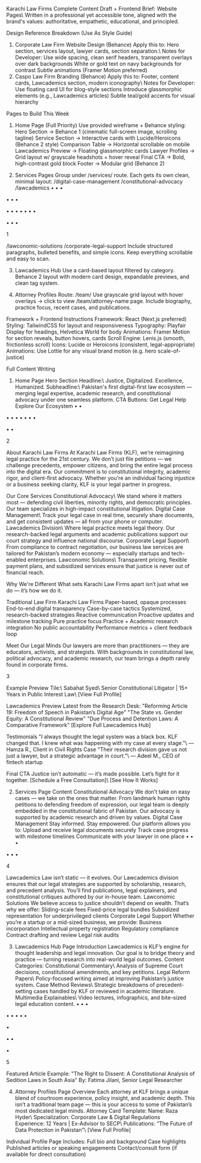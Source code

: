 Karachi Law Firms Complete Content Draft + Frontend Brief: Website Pages\ Written in a professional yet
accessible tone, aligned with the brand's values: authoritative, empathetic, educational, and principled.

Design Reference Breakdown (Use As Style Guide)

1. Corporate Law Firm Website Design (Behance)
   Apply this to: Hero section, services layout, lawyer cards, section separation.\ Notes for Developer:
   Use wide spacing, clean serif headers, transparent overlays over dark backgrounds
   White or gold text on navy backgrounds for contrast
   Subtle animations (Framer Motion preferred)
2. Caspo Law Firm Branding (Behance)
   Apply this to: Footer, content cards, Lawcademics section, modern iconography\ Notes for Developer:
   Use floating card UI for blog-style sections
   Introduce glassmorphic elements (e.g., Lawcademics articles)
   Subtle teal/gold accents for visual hierarchy

Pages to Build This Week

1. Home Page (Full Priority)
   Use provided wireframe + Behance styling:
   Hero Section → Behance 1 (cinematic full-screen image, scrolling tagline)
   Service Section → Interactive cards with Lucide/Heroicons (Behance 2 style)
   Comparison Table → Horizontal scrollable on mobile
   Lawcademics Preview → Floating glassmorphic cards
   Lawyer Profiles → Grid layout w/ grayscale headshots + hover reveal
   Final CTA → Bold, high-contrast gold block
   Footer → Modular grid (Behance 2)

2. Services Pages
   Group under /services/ route. Each gets its own clean, minimal layout:
   /digital-case-management
   /constitutional-advocacy
   /lawcademics
   •
   •
   •

•
•
•

•
•
•
•
•
•
•

•
•
•

1

/lawconomic-solutions
/corporate-legal-support
Include structured paragraphs, bulleted benefits, and simple icons. Keep everything scrollable and easy to
scan.

3. Lawcademics Hub
   Use a card-based layout filtered by category. Behance 2 layout with modern card design, expandable
   previews, and clean tag system.

4. Attorney Profiles
   Route: /team/ Use grayscale grid layout with hover overlays → click to view /team/attorney-name
   page. Include biography, practice focus, recent cases, and publications.

Framework + Frontend Instructions
Framework: React (Next.js preferred)
Styling: TailwindCSS for layout and responsiveness
Typography: Playfair Display for headings, Helvetica World for body
Animations: Framer Motion for section reveals, button hovers, cards
Scroll Engine: Lenis.js (smooth, frictionless scroll)
Icons: Lucide or Heroicons (consistent, legal-appropriate)
Animations: Use Lottie for any visual brand motion (e.g. hero scale-of-justice)

Full Content Writing

1. Home Page
   Hero Section
   Headline:\ Justice, Digitalized. Excellence, Humanized.
   Subheadline:\ Pakistan's first digital-first law ecosystem — merging legal expertise, academic research, and
   constitutional advocacy under one seamless platform.
   CTA Buttons:
   Get Legal Help
   Explore Our Ecosystem
   •
   •

•
•
•
•
•
•
•

•
•

2

About Karachi Law Firms
At Karachi Law Firms (KLF), we’re reimagining legal practice for the 21st century. We don’t just file petitions
— we challenge precedents, empower citizens, and bring the entire legal process into the digital era. Our
commitment is to constitutional integrity, academic rigor, and client-first advocacy. Whether you're an
individual facing injustice or a business seeking clarity, KLF is your legal partner in progress.

Our Core Services
Constitutional Advocacy\ We stand where it matters most — defending civil liberties, minority rights, and
democratic principles. Our team specializes in high-impact constitutional litigation.
Digital Case Management\ Track your legal case in real time, securely share documents, and get
consistent updates — all from your phone or computer.
Lawcademics Division\ Where legal practice meets legal theory. Our research-backed legal arguments and
academic publications support our court strategy and influence national discourse.
Corporate Legal Support\ From compliance to contract negotiation, our business law services are tailored
for Pakistan’s modern economy — especially startups and tech-enabled enterprises.
Lawconomic Solutions\ Transparent pricing, flexible payment plans, and subsidized services ensure that
justice is never out of financial reach.

Why We're Different
What sets Karachi Law Firms apart isn’t just what we do — it’s how we do it.

Traditional Law Firm Karachi Law Firms
Paper-based, opaque processes End-to-end digital transparency
Case-by-case tactics Systemized, research-backed strategies
Reactive communication Proactive updates and milestone tracking
Pure practice focus Practice + Academic research integration
No public accountability Performance metrics + client feedback loop

Meet Our Legal Minds
Our lawyers are more than practitioners — they are educators, activists, and strategists. With backgrounds
in constitutional law, political advocacy, and academic research, our team brings a depth rarely found in
corporate firms.

3

Example Preview Tile:\ Sabahat Syed\ Senior Constitutional Litigator | 15+ Years in Public Interest Law\ [View
Full Profile]

Lawcademics Preview
Latest from the Research Desk:
"Reforming Article 19: Freedom of Speech in Pakistan’s Digital Age"
"The State vs. Gender Equity: A Constitutional Review"
"Due Process and Detention Laws: A Comparative Framework"
[Explore Full Lawcademics Hub]

Testimonials
"I always thought the legal system was a black box. KLF changed that. I knew what was happening with my
case at every stage."\ — Hamza R., Client in Civil Rights Case
"Their research division gave us not just a lawyer, but a strategic advantage in court."\ — Adeel M., CEO of
fintech startup

Final CTA
Justice isn’t automatic — it’s made possible. Let’s fight for it together.
[Schedule a Free Consultation]\ [See How It Works]

2. Services Page Content
   Constitutional Advocacy
   We don’t take on easy cases — we take on the ones that matter. From landmark human rights petitions to
   defending freedom of expression, our legal team is deeply embedded in the constitutional fabric of
   Pakistan. Our advocacy is supported by academic research and driven by values.
   Digital Case Management
   Stay informed. Stay empowered. Our platform allows you to:
   Upload and receive legal documents securely
   Track case progress with milestone timelines
   Communicate with your lawyer in one place
   •
   •
   •

•
•
•

4

Lawcademics
Law isn’t static — it evolves. Our Lawcademics division ensures that our legal strategies are supported by
scholarship, research, and precedent analysis. You’ll find publications, legal explainers, and constitutional
critiques authored by our in-house team.
Lawconomic Solutions
We believe access to justice shouldn’t depend on wealth. That’s why we offer:
Sliding-scale fees
Fixed-price legal bundles
Subsidized representation for underprivileged clients
Corporate Legal Support
Whether you’re a startup or a mid-sized business, we provide:
Business incorporation
Intellectual property registration
Regulatory compliance
Contract drafting and review
Legal risk audits

3. Lawcademics Hub Page
   Introduction
   Lawcademics is KLF’s engine for thought leadership and legal innovation. Our goal is to bridge theory and
   practice — turning research into real-world legal outcomes.
   Content Categories:
   Constitutional Commentary\ Analysis of Supreme Court decisions, constitutional amendments,
   and key petitions.
   Legal Reform Papers\ Policy-focused writing aimed at improving Pakistan’s justice system.
   Case Method Reviews\ Strategic breakdowns of precedent-setting cases handled by KLF or reviewed
   in academic literature.
   Multimedia Explainables\ Video lectures, infographics, and bite-sized legal education content.
   •
   •
   •

•
•
•
•
•

•

•
•

•

5

Featured Article Example:
"The Right to Dissent: A Constitutional Analysis of Sedition Laws in South Asia" By: Fatima Jilani, Senior
Legal Researcher

4. Attorney Profiles Page
   Overview
   Each attorney at KLF brings a unique blend of courtroom experience, policy insight, and academic depth.
   This isn’t a traditional team page — this is your access to some of Pakistan’s most dedicated legal minds.
   Attorney Card Template: Name: Raza Hyder\ Specialization: Corporate Law & Digital Regulations\
   Experience: 12 Years | Ex-Advisor to SECP\ Publications: “The Future of Data Protection in Pakistan”\ [View
   Full Profile]

Individual Profile Page Includes:
Full bio and background
Case highlights
Published articles or speaking engagements
Contact/consult form (if available for direct consultation)
